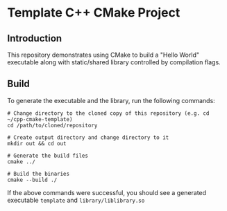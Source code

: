 # Template C++ CMake Project

## Introduction
This repository demonstrates using CMake to build a "Hello World" executable along with static/shared library controlled by compilation flags.

## Build
To generate the executable and the library, run the following commands:
```
# Change directory to the cloned copy of this repository (e.g. cd ~/cpp-cmake-template)
cd /path/to/cloned/repository

# Create output directory and change directory to it
mkdir out && cd out

# Generate the build files
cmake ../

# Build the binaries
cmake --build ./
```
If the above commands were successful, you should see a generated executable `template` and `library/liblibrary.so`